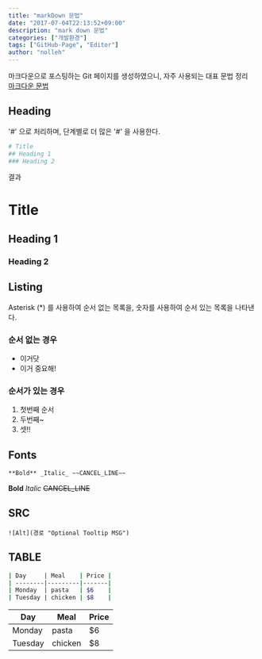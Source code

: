 ```yaml
---
title: "markDown 문법"
date: "2017-07-04T22:13:52+09:00"
description: "mark down 문법"
categories: ["개발환경"]
tags: ["GitHub-Page", "Editor"]
author: "nolleh"
---
```


마크다운으로 포스팅하는 Git 페이지를 생성하였으니, 자주 사용되는 대표 문법 정리  
[마크다운 문법](https://confluence.atlassian.com/bitbucketserver/markdown-syntax-guide-776639995.html#Markdownsyntaxguide-Listinlist)

## Heading

'#' 으로 처리하며, 단계별로 더 많은 '#' 을 사용한다.

```bash
# Title
## Heading 1
### Heading 2
```

결과

# Title

## Heading 1

### Heading 2

## Listing

Asterisk (\*) 를 사용하여 순서 없는 목록을, 숫자를 사용하여 순서 있는 목록을 나타낸다.

### 순서 없는 경우

- 이거닷
- 이거 중요해!

### 순서가 있는 경우

1. 첫번째 순서
2. 두번째~
3. 셋!!

## Fonts

```bash
**Bold** _Italic_ ~~CANCEL_LINE~~
```

**Bold** _Italic_ ~~CANCEL_LINE~~

## SRC

```
![Alt](경로 "Optional Tooltip MSG")
```

## TABLE

```bash
| Day     | Meal    | Price |
| --------|---------|-------|
| Monday  | pasta   | $6    |
| Tuesday | chicken | $8    |
```

| Day     | Meal    | Price |
| ------- | ------- | ----- |
| Monday  | pasta   | $6    |
| Tuesday | chicken | $8    |
